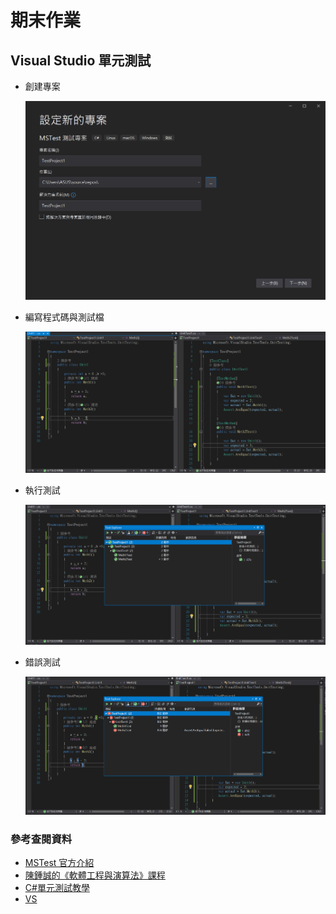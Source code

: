 # 期末作業
## Visual Studio 單元測試
+ 創建專案

    ![MSTest](https://github.com/laiy790/sa110a/blob/master/final/photo/51.PNG)

+ 編寫程式碼與測試檔

    ![Code](https://github.com/laiy790/sa110a/blob/master/final/photo/6.PNG)

+ 執行測試

    ![Code](https://github.com/laiy790/sa110a/blob/master/final/photo/6-1.PNG)

+ 錯誤測試

    ![Code](https://github.com/laiy790/sa110a/blob/master/final/photo/6-2.PNG)


### 參考查閱資料
+ [MSTest 官方介紹](https://docs.microsoft.com/zh-tw/dotnet/core/testing/unit-testing-with-mstest)
+ [陳鍾誠的《軟體工程與演算法》課程](https://programmermedia.org/root/%E9%99%B3%E9%8D%BE%E8%AA%A0/%E8%AA%B2%E7%A8%8B/%E8%BB%9F%E9%AB%94%E5%B7%A5%E7%A8%8B%E8%88%87%E6%BC%94%E7%AE%97%E6%B3%95/se/_doc/)
+ [C#單元測試教學](https://asbolus.medium.com/c-%E5%96%AE%E5%85%83%E6%B8%AC%E8%A9%A6%E6%95%99%E5%AD%B8-4dc7bb3370d2)
+ [VS](https://docs.microsoft.com/en-us/visualstudio/test/unit-test-your-code?view=vs-2019)
